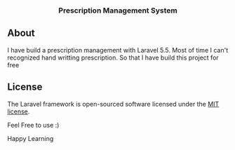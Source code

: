 <h3 align="center">Prescription Management System</h3>



## About

I have build a prescription management with Laravel 5.5.
Most of time I can't recognized hand writting prescription. So that I have build this project for free



## License

The Laravel framework is open-sourced software licensed under the [MIT license](https://opensource.org/licenses/MIT).

Feel Free to use :) 

Happy Learning